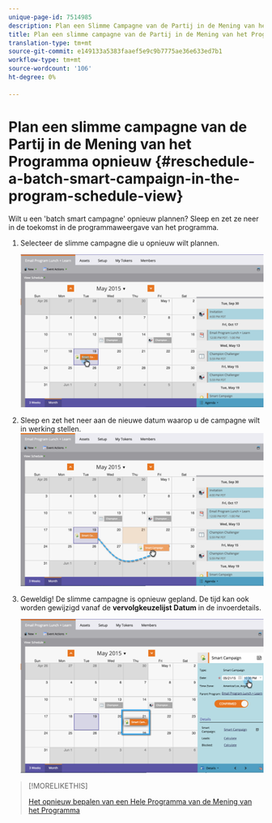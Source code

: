 ```yaml
---
unique-page-id: 7514985
description: Plan een Slimme Campagne van de Partij in de Mening van het Programma - Marketo Docs - de Documentatie van het Product opnieuw
title: Plan een slimme campagne van de Partij in de Mening van het Programma opnieuw
translation-type: tm+mt
source-git-commit: e149133a5383faaef5e9c9b7775ae36e633ed7b1
workflow-type: tm+mt
source-wordcount: '106'
ht-degree: 0%

---
```



# Plan een slimme campagne van de Partij in de Mening van het Programma opnieuw {#reschedule-a-batch-smart-campaign-in-the-program-schedule-view}

Wilt u een &#39;batch smart campagne&#39; opnieuw plannen? Sleep en zet ze neer in de toekomst in de programmaweergave van het programma.

1. Selecteer de slimme campagne die u opnieuw wilt plannen.

   ![](assets/image2015-5-19-12-3a8-3a28.png)

1. Sleep en zet het neer aan de nieuwe datum waarop u de campagne wilt in werking stellen. ![](assets/image2015-5-19-12-3a12-3a1.png)

1. Geweldig! De slimme campagne is opnieuw gepland. De tijd kan ook worden gewijzigd vanaf de **vervolgkeuzelijst Datum** in de invoerdetails.

   ![](assets/image2015-5-19-12-3a15-3a38.png)

>[!MORELIKETHIS]
>
>[Het opnieuw bepalen van een Hele Programma van de Mening van het Programma](rescheduling-an-entire-program-from-the-schedule-view.md)

